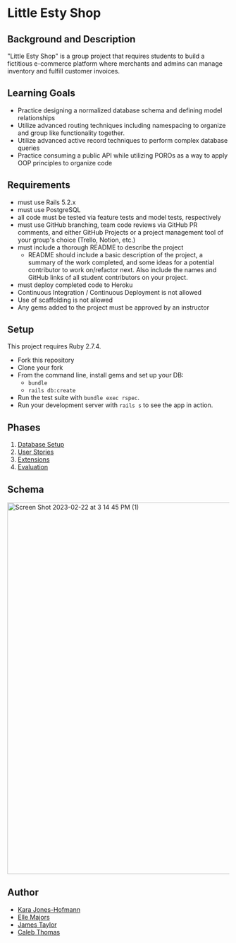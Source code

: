 # Little Esty Shop

## Background and Description

"Little Esty Shop" is a group project that requires students to build a fictitious e-commerce platform where merchants and admins can manage inventory and fulfill customer invoices.

## Learning Goals
- Practice designing a normalized database schema and defining model relationships
- Utilize advanced routing techniques including namespacing to organize and group like functionality together.
- Utilize advanced active record techniques to perform complex database queries
- Practice consuming a public API while utilizing POROs as a way to apply OOP principles to organize code

## Requirements
- must use Rails 5.2.x
- must use PostgreSQL
- all code must be tested via feature tests and model tests, respectively
- must use GitHub branching, team code reviews via GitHub PR comments, and either GitHub Projects or a project management tool of your group's choice (Trello, Notion, etc.)
- must include a thorough README to describe the project
   - README should include a basic description of the project, a summary of the work completed, and some ideas for a potential contributor to work on/refactor next. Also include the names and GitHub links of all student contributors on your project. 
- must deploy completed code to Heroku
- Continuous Integration / Continuous Deployment is not allowed
- Use of scaffolding is not allowed
- Any gems added to the project must be approved by an instructor

## Setup

This project requires Ruby 2.7.4.

* Fork this repository
* Clone your fork
* From the command line, install gems and set up your DB:
    * `bundle`
    * `rails db:create`
* Run the test suite with `bundle exec rspec`.
* Run your development server with `rails s` to see the app in action.

## Phases

1. [Database Setup](./doc/db_setup.md)
1. [User Stories](./doc/user_stories.md)
1. [Extensions](./doc/extensions.md)
1. [Evaluation](./doc/evaluation.md)

## Schema

<img width="841" alt="Screen Shot 2023-02-22 at 3 14 45 PM (1)" src="https://user-images.githubusercontent.com/113124260/222257880-018a1cf7-cc0c-425b-b053-bf5651d8137d.png">

## Author

- [Kara Jones-Hofmann](https://github.com/KaraJoHo)<br>
- [Elle Majors](https://github.com/Elle-M)<br>
- [James Taylor](https://github.com/JTaylor28)<br>
- [Caleb Thomas](https://github.com/cjthomas00)<br>

